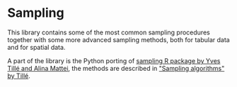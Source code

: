 # Sampling

This library contains some of the most common sampling procedures
together with some more advanced sampling methods,
both for tabular data and for spatial data.


A part of the library is the Python porting of
[sampling R package by Yves Tillé and Alina Mattei](
https://www.rdocumentation.org/packages/sampling/versions/2.10),
the methods are described in 
["Sampling algorithms" by Tillé](
https://link.springer.com/referenceworkentry/10.1007/978-3-642-04898-2_501).

